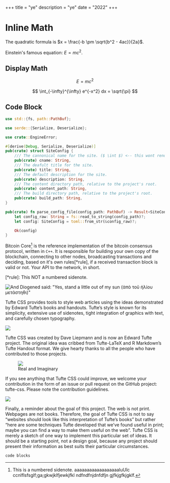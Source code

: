 +++
title = "ye"
description = "ye"
date = "2022"
+++

# Inline Math

The quadratic formula is $x = \frac{-b \pm \sqrt{b^2 - 4ac}}{2a}$.

Einstein's famous equation: $E = mc^2$.

## Display Math

$$ E = mc^2 $$

$$
\int_{-\infty}^{\infty} e^{-x^2} dx = \sqrt{\pi}
$$

## Code Block

```rs
use std::{fs, path::PathBuf};

use serde::{Serialize, Deserialize};

use crate::EngineError;

#[derive(Debug, Serialize, Deserialize)]
pub(crate) struct SiteConfig {
    /// The cannonical name for the site. ($ \int $) <-- this wont render as LaTeX anymore!
    pub(crate) cname: String,
    /// The deafult title for the site.
    pub(crate) title: String,
    /// The default description for the site.
    pub(crate) description: String,
    /// The content directory path, relative to the project's root.
    pub(crate) content_path: String,
    /// The build directory path, relative to the project's root.
    pub(crate) build_path: String,
}

pub(crate) fn parse_config_file(config_path: PathBuf) -> Result<SiteConfig, EngineError> {
    let config_raw: String = fs::read_to_string(config_path)?;
    let config: SiteConfig = toml::from_str(&config_raw)?;

    Ok(config)
}
```

Bitcoin Core[^core] is the reference implementation of the bitcoin consensus protocol, written in `C++`.
It is responsible for building your own copy of the blockchain, connecting to other nodes,
broadcasting transactions and deciding, based on it's own rules[*rule], if a received transaction
block is valid or not. Your API to the network, in short.

[^core]:
    This is a numbered sidenote. aaaaaaaaaaaaaaaaaaluUîc ccnlflsfsglf;ga;gkwjklfjewkjfkl
    ndfndfnjdnfdfjn gjfkjgfkjgklf.

[*rule]: This NOT a numbered sidenote.

![And Diogened said: "Yes, stand a little out of my sun (ἀπὸ τοῦ ἡλίου μετάστηθι)"](/img/diogenes-banner.jpg)

Tufte CSS provides tools to style web articles using the ideas demonstrated by Edward Tufte’s books and handouts. Tufte’s style is known for its simplicity, extensive use of sidenotes, tight integration of graphics with text, and carefully chosen typography.

![](/img/zuck.gif)

Tufte CSS was created by Dave Liepmann and is now an Edward Tufte project. The original idea was cribbed from Tufte-LaTeX and R Markdown’s Tufte Handout format. We give hearty thanks to all the people who have contributed to those projects.

<figure>
    <img src="/img/reim.png">
    <figcaption>Real and Imaginary</figcaption>
</figure>

If you see anything that Tufte CSS could improve, we welcome your contribution in the form of an issue or pull request on the GitHub project: tufte-css. Please note the contribution guidelines.

<div class="fullwidth">
    <img src="/img/wave.jpeg">
</div>

Finally, a reminder about the goal of this project. The web is not print. Webpages are not books. Therefore, the goal of Tufte CSS is not to say “websites should look like this interpretation of Tufte’s books” but rather “here are some techniques Tufte developed that we’ve found useful in print; maybe you can find a way to make them useful on the web”. Tufte CSS is merely a sketch of one way to implement this particular set of ideas. It should be a starting point, not a design goal, because any project should present their information as best suits their particular circumstances.

```
code blocks
```
